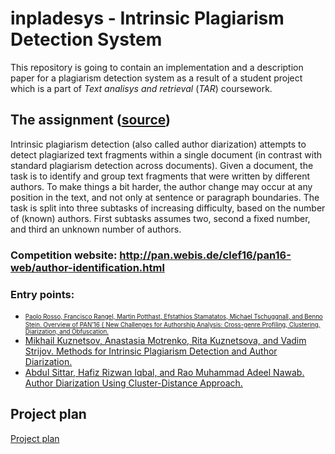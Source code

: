 # inpladesys - Intrinsic Plagiarism Detection System

This repository is going to contain an implementation and a description paper for a plagiarism detection system as a result of a student project which is a part of *Text analisys and retrieval* (*TAR*) coursework.

## The assignment ([source](http://www.fer.unizg.hr/_download/repository/TAR-2017-ProjectTopics.pdf))

Intrinsic plagiarism detection (also called author diarization) attempts to detect plagiarized text fragments within a single document (in contrast with standard plagiarism detection across documents). Given a document, the task is to identify and group text fragments that were written by different authors. To make things a bit harder, the author change may occur at any position in the text, and not only at sentence or paragraph boundaries. The task is split into three subtasks of increasing difficulty, based on the number of (known) authors. First subtasks assumes two, second a fixed number, and third an unknown number of authors.

### Competition website: http://pan.webis.de/clef16/pan16-web/author-identification.html
### Entry points:
* <sub><sup>[Paolo Rosso, Francisco Rangel, Martin Potthast, Efstathios Stamatatos, Michael Tschuggnall, and Benno Stein. Overview of PAN’16 { New Challenges for Authorship Analysis: Cross-genre Profiling, Clustering, Diarization, and Obfuscation.](http://www.uni-weimar.de/medien/webis/publications/papers/stein_2016i.pdf)</sub></sup>
* [Mikhail Kuznetsov, Anastasia Motrenko, Rita Kuznetsova, and Vadim Strijov. Methods
for Intrinsic Plagiarism Detection and Author Diarization.](http://www.uni-weimar.de/medien/webis/events/pan-16/pan16-papers-final/pan16-author-identification/kuznetsov16-notebook.pdf)
* [Abdul Sittar, Hafiz Rizwan Iqbal, and Rao Muhammad Adeel Nawab. Author Diarization Using Cluster-Distance Approach.](http://www.uni-weimar.de/medien/webis/events/pan-16/pan16-papers-final/pan16-author-identification/sittar16-notebook.pdf)

## Project plan
[Project plan](https://drive.google.com/drive/folders/0BzQ2SbanL1zCa1VoSVJBLXBxUXM)
